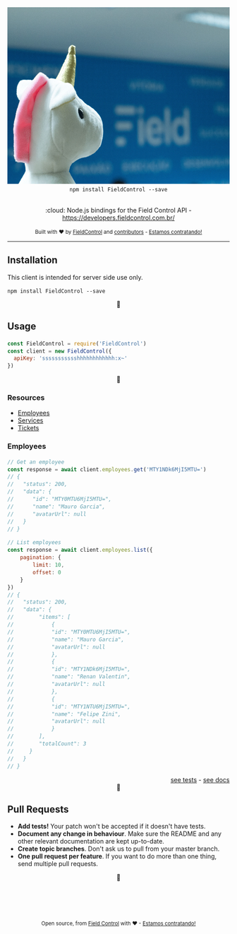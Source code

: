 <div align="center">
  <a target="_blank" href="https://fieldcontrol.com.br/"><img src=".github/static/cover.jpeg" alt="FieldControl Cover" height="400px"></a>
  <div><code>npm install FieldControl --save</code></div>
  <br>
  <p>
    :cloud: Node.js bindings for the Field Control API - <a target="_blank" href="https://developers.fieldcontrol.com.br/">https://developers.fieldcontrol.com.br/</a>
  </p>
  <p>



  </p>
  <small>
    Built with ❤ by 
      <a href="https://github.com/FieldControl">FieldControl</a> and
      <a href="https://github.com/FieldControl/contaazul/graphs/contributors">contributors</a> - <a href="https://fieldcontrol.com.br/vaga-para-desenvolvedor.html?utm_source=github&utm_medium=opensource&utm_campaign=carchost-node">Estamos contratando!</a>
  </small>
</div>

---

## Installation

This client is intended for server side use only.

```
npm install FieldControl --save
```

<div align="center">💙</div>

## Usage

```js
const FieldControl = require('FieldControl')
const client = new FieldControl({
  apiKey: 'ssssssssssshhhhhhhhhhhh:x~'
})
```

<div align="center">💙</div>

### Resources
- [Employees](#employees)
- [Services](#services)
- [Tickets](#tickets)

### Employees

```js
// Get an employee
const response = await client.employees.get('MTY1NDk6MjI5MTU=')
// {
//   "status": 200,
//   "data": {
//      "id": "MTY0MTU6MjI5MTU=",
//      "name": "Mauro Garcia",
//      "avatarUrl": null
//   }
// }
```

```js
// List employees
const response = await client.employees.list({
    pagination: {
        limit: 10,
        offset: 0
    }
})
// {
//   "status": 200,
//   "data": {
//        "items": [
//            {
//            "id": "MTY0MTU6MjI5MTU=",
//            "name": "Mauro Garcia",
//            "avatarUrl": null
//            },
//            {
//            "id": "MTY1NDk6MjI5MTU=",
//            "name": "Renan Valentin",
//            "avatarUrl": null
//            },
//            {
//            "id": "MTY1NTU6MjI5MTU=",
//            "name": "Felipe Zini",
//            "avatarUrl": null
//            }
//        ],
//        "totalCount": 3
//     }
//   }
// }
```
<div align="right">
  <a href="https://github.com/FieldControl/carchost-node/blob/master/test/resources/employee.spec.js" target="_blank">see tests</a> - <a href="https://developers.fieldcontrol.com.br/#colaboradores" target="_blank">see docs</a>
</div>

<div align="center">💙</div>

## Pull Requests

- **Add tests!** Your patch won't be accepted if it doesn't have tests.
- **Document any change in behaviour**. Make sure the README and any other
  relevant documentation are kept up-to-date.
- **Create topic branches**. Don't ask us to pull from your master branch.
- **One pull request per feature**. If you want to do more than one thing, send
  multiple pull requests.

<div align="center">💙</div>

<div align="center">
  <br/>
  <br/>
  <br/>
  <br/>
</div>

<div align="center">
  <p>
    <sub>
      Open source, from <a href="https://instagram.com/fieldcontrolapp" target="_blank">Field Control</a> with ❤ - <a href="https://fieldcontrol.com.br/vaga-para-desenvolvedor.html?utm_source=github&utm_medium=opensource&utm_campaign=carchost-node">Estamos contratando!</a>
    </sub>
  </p> 
</div>
